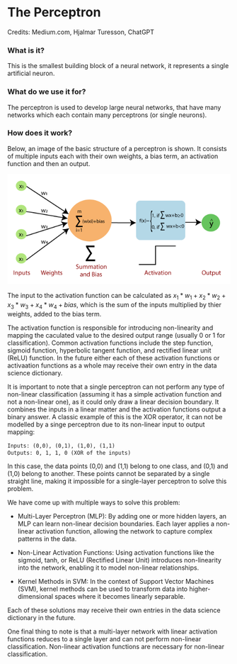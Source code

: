 # The Perceptron

Credits: Medium.com, Hjalmar Turesson, ChatGPT

### What is it?

This is the smallest building block of a neural network, it represents a single artificial neuron.

### What do we use it for?

The perceptron is used to develop large neural networks, that have many networks which each contain many perceptrons (or single neurons).

### How does it work?

Below, an image of the basic structure of a perceptron is shown. It consists of multiple inputs each with their own weights, a bias term, an activation function and then an output.

![alt text](perceptron.png "Image of a perceptron")

The input to the activation function can be calculated as $x_1 * w_1 + x_2 * w_2 + x_3 * w_3 + x_4 * w_4 + bias$, which is the sum of the inputs multiplied by thier weights, added to the bias term. 

The activation function is responsible for introducing non-linearity and mapping the caculated value to the desired output range (usually 0 or 1 for classification). Common activation functions include the step function, sigmoid function, hyperbolic tangent function, and rectified linear unit (ReLU) function. In the future either each of these activation functions or activaation functions as a whole may receive their own entry in the data science dictionary.

It is important to note that a single perceptron can not perform any type of non-linear classification (assuming it has a simple activation function and not a non-linear one), as it could only draw a linear decision boundary. It combines the inputs in a linear matter and the activation functions output a binary answer. A classic example of this is the XOR operator, it can not be modelled by a singe perceptron due to its non-linear input to output mapping:

```
Inputs: (0,0), (0,1), (1,0), (1,1)
Outputs: 0, 1, 1, 0 (XOR of the inputs)
```

In this case, the data points (0,0) and (1,1) belong to one class, and (0,1) and (1,0) belong to another. These points cannot be separated by a single straight line, making it impossible for a single-layer perceptron to solve this problem.

We have come up with multiple ways to solve this problem:

* Multi-Layer Perceptron (MLP): By adding one or more hidden layers, an MLP can learn non-linear decision boundaries. Each layer applies a non-linear activation function, allowing the network to capture complex patterns in the data.

* Non-Linear Activation Functions: Using activation functions like the sigmoid, tanh, or ReLU (Rectified Linear Unit) introduces non-linearity into the network, enabling it to model non-linear relationships.

* Kernel Methods in SVM: In the context of Support Vector Machines (SVM), kernel methods can be used to transform data into higher-dimensional spaces where it becomes linearly separable.

Each of these solutions may receive their own entries in the data science dictionary in the future.

One final thing to note is that a multi-layer network with linear activation functions reduces to a single layer and can not perform non-linear classification. Non-linear activation functions are necessary for non-linear classification.